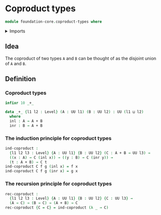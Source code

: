 # Coproduct types

```agda
module foundation-core.coproduct-types where
```

<details><summary>Imports</summary>

```agda
open import foundation.universe-levels
```

</details>

## Idea

The coproduct of two types `A` and `B` can be thought of as the disjoint union
of `A` and `B`.

## Definition

### Coproduct types

```agda
infixr 10 _+_

data _+_ {l1 l2 : Level} (A : UU l1) (B : UU l2) : UU (l1 ⊔ l2)
  where
  inl : A → A + B
  inr : B → A + B
```

### The induction principle for coproduct types

```agda
ind-coproduct :
  {l1 l2 l3 : Level} {A : UU l1} {B : UU l2} (C : A + B → UU l3) →
  ((x : A) → C (inl x)) → ((y : B) → C (inr y)) →
  (t : A + B) → C t
ind-coproduct C f g (inl x) = f x
ind-coproduct C f g (inr x) = g x
```

### The recursion principle for coproduct types

```agda
rec-coproduct :
  {l1 l2 l3 : Level} {A : UU l1} {B : UU l2} {C : UU l3} →
  (A → C) → (B → C) → (A + B) → C
rec-coproduct {C = C} = ind-coproduct (λ _ → C)
```
